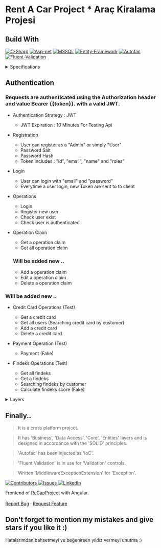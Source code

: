 # Rent A Car Project * Araç Kiralama Projesi

## Build With

<p><a href="https://docs.microsoft.com/en-us/dotnet/csharp/" rel="nofollow"><img src="https://camo.githubusercontent.com/dd433625a6e00049c26f08143705ff9e32d5da44f503f1be133664b11e37e34b/68747470733a2f2f696d672e736869656c64732e696f2f62616467652f432532332d3233393132303f7374796c653d666f722d7468652d6261646765266c6f676f3d632d7368617270266c6f676f436f6c6f723d7768697465" alt="C-Sharp" data-canonical-src="https://img.shields.io/badge/C%23-239120?style=for-the-badge&amp;logo=c-sharp&amp;logoColor=white" style="max-width:100%;"></a>
<a href="https://dotnet.microsoft.com/apps/aspnet" rel="nofollow"><img src="https://camo.githubusercontent.com/d2eedef86b5c7700ce36b271700d22a225ed80deb882f1bc627b0b1d3543dd3f/68747470733a2f2f696d672e736869656c64732e696f2f62616467652f4153502e4e45542d3543324439313f7374796c653d666f722d7468652d6261646765266c6f676f3d2e6e6574266c6f676f436f6c6f723d7768697465" alt="Asp-net" data-canonical-src="https://img.shields.io/badge/ASP.NET-5C2D91?style=for-the-badge&amp;logo=.net&amp;logoColor=white" style="max-width:100%;"></a>
<a href="https://www.microsoft.com/en-us/sql-server/sql-server-2019?rtc=2" rel="nofollow"><img src="https://camo.githubusercontent.com/4c4e18333e9f48e9f6f4190e08dee3957c75b531a2bb78e9bfe33cbdcf99cdd4/68747470733a2f2f696d672e736869656c64732e696f2f62616467652f4d5353514c2d3030343838303f7374796c653d666f722d7468652d6261646765266c6f676f3d6d6963726f736f66742d73716c2d736572766572266c6f676f436f6c6f723d7768697465" alt="MSSQL" data-canonical-src="https://img.shields.io/badge/MSSQL-004880?style=for-the-badge&amp;logo=microsoft-sql-server&amp;logoColor=white" style="max-width:100%;"></a>
<a href="https://docs.microsoft.com/en-us/ef/" rel="nofollow"><img src="https://camo.githubusercontent.com/1d5fe1015065a89592443eb419d5974655ffbe17c2d9a1e51c73bd0ad9a357ba/68747470733a2f2f696d672e736869656c64732e696f2f62616467652f456e746974792532304672616d65776f726b2d3030343838303f7374796c653d666f722d7468652d6261646765266c6f676f3d6e75676574266c6f676f436f6c6f723d7768697465" alt="Entity-Framework" data-canonical-src="https://img.shields.io/badge/Entity%20Framework-004880?style=for-the-badge&amp;logo=nuget&amp;logoColor=white" style="max-width:100%;"></a>
<a href="https://autofac.org/" rel="nofollow"><img src="https://camo.githubusercontent.com/660a4e0e53571f8f593a56df74573cb8f09777268a87305057363a9b38a3dd59/68747470733a2f2f696d672e736869656c64732e696f2f62616467652f4175746f6661632d3030343838303f7374796c653d666f722d7468652d6261646765266c6f676f3d6e75676574266c6f676f436f6c6f723d7768697465" alt="Autofac" data-canonical-src="https://img.shields.io/badge/Autofac-004880?style=for-the-badge&amp;logo=nuget&amp;logoColor=white" style="max-width:100%;"></a>
<a href="https://fluentvalidation.net/" rel="nofollow"><img src="https://camo.githubusercontent.com/6deba73d71845daec484b10b754dc0c648cdd13fb24480c38e52becf608f215f/68747470733a2f2f696d672e736869656c64732e696f2f62616467652f466c75656e7425323056616c69646174696f6e2d3030343838303f7374796c653d666f722d7468652d6261646765266c6f676f3d6e75676574266c6f676f436f6c6f723d7768697465" alt="Fluent-Validation" data-canonical-src="https://img.shields.io/badge/Fluent%20Validation-004880?style=for-the-badge&amp;logo=nuget&amp;logoColor=white" style="max-width:100%;"></a></p>


<details>
  ## <summary>Specifications</summary>
  
  + Car Operations
    + Get all cars
    + Get a single car (With filtering option)
    + Add a new car
    + Edit a car
    + Delete a car
  
   + Car Image Operations
    + Get a car image
    + Get all image
    + Add (Upload) a New Car Image
    + Edit a car image
    + Delete a car image
  
  + Brands Operations
    + Get all brands
    + Get a brand
    + Add a brand
    + Edit a brand
    + Delete a brand
  
  + Colors Operations
    + Get all colors
    + Get a color
    + Add a color
    + Edit a color
    + Delete a color
  
  + Car Image Operations
    + Get a car image
    + Get all image
    + Add (Upload) a New Car Image
    + Edit a car image
    + Delete a car image
  
  + Customer Operations
    + Get all customer
    + Get single customer

    ### Will be added new ..
    + Add a customer
    + Edit a customer
    + Delete a customer
  
  + Rental Operations
    + Get all rentals
    + Get single rental
    + Check car is rentable
    + Check findeks score sufficiency
          
    ### Will be added new ..
    + Add a rental
    + Edit a rental
    + Delete a rental
  
  + Users Operations
    + Get all users
    + Get a user
    + Get user detail by mail
      
    ### Will be added new ..
    + Update user detail
    + Add a user
    + Edit a user
    + Delete a user
    
</details>

## Authentication
### Requests are authenticated using the Authorization header and value Bearer {{token}}. with a valid JWT.

+ Authentication Strategy : JWT
  + JWT Expiration : 10 Minutes For Testing Api
  
+ Registration
  + User can register as a "Admin" or simply "User"
  + Password Salt
  + Password Hash
  + Token includes : "id", "email", "name" and "roles"
  
+ Login
  + User can login with "email" and "password"
  + Everytime a user login, new Token are sent to to client
  
+ Operations
  + Login
  + Register new user
  + Check user exist
  + Check user is authenticated

+ Operation Claim
  + Get a operation claim
  + Get all operation claim
  
  ### Will be added new ..
  + Add a operation claim
  + Edit a operation claim
  + Delete a operation claim

### Will be added new ..
+ Credit Card Operations (Test)
  + Get a credit card
  + Get all users (Searching credit card by customer)
  + Add a credit card
  + Delete a credit card

+ Payment Operation (Test)
  + Payment (Fake)

+ Findeks Operations (Test)
  + Get all findeks
  + Get a findeks
  + Searching findeks by customer
  + Calculate findeks score (Fake)

<details>
  ## <summary>Layers</summary>

## Business
 > Business Layer created to process or control the incoming information according to the required conditions.


## Core
 > Core layer containing various particles independent of the project.


## DataAccess
 > Data Access Layer created to perform database CRUD operations.


## Entities
 > Entities Layer created for database tables.
 
 
## WebAPI
 > Web API Layer that opens the business layer to the internet.

</details>

## Finally..

> It is a cross platform project.

> It has 'Business', 'Data Access', 'Core', 'Entities' layers and is designed in accordance with the 'SOLID' principles.

> 'Autofac' has been injected as 'IoC'.

> 'Fluent Validation' is in use for 'Validation' controls.

> Written 'MiddlewareExceptionExtension' for 'Exception'.



<p><a href="https://github.com/Muhammed-Kocak/recap-frontend/graphs/contributors"><img src="https://camo.githubusercontent.com/cdfc5f2c10e5cea0a9410ec0a43614e421c9e9446f5653dfa6b8516b82b92d71/68747470733a2f2f696d672e736869656c64732e696f2f6769746875622f636f6e7472696275746f72732f61686d65742d636574696e6b6179612f526543617050726f6a6563742d46726f6e74656e642e7376673f7374796c653d666f722d7468652d6261646765" alt="Contributors" data-canonical-src="https://img.shields.io/github/contributors/ahmet-cetinkaya/ReCapProject-Frontend.svg?style=for-the-badge" style="max-width:100%;">
</a>
<a href="https://github.com/Muhammed-Kocak/recap-frontend/issues"><img src="https://camo.githubusercontent.com/14cd91b0d5f73b43b214fee43148630293a892884762222e98246c6eb4b29217/68747470733a2f2f696d672e736869656c64732e696f2f6769746875622f6973737565732f61686d65742d636574696e6b6179612f526543617050726f6a6563742d46726f6e74656e642e7376673f7374796c653d666f722d7468652d6261646765" alt="Issues" data-canonical-src="https://img.shields.io/github/issues/ahmet-cetinkaya/ReCapProject-Frontend.svg?style=for-the-badge" style="max-width:100%;">
</a>
<a href="https://www.linkedin.com/in/muhammed-koçak-387960208/" rel="nofollow"><img src="https://camo.githubusercontent.com/a80d00f23720d0bc9f55481cfcd77ab79e141606829cf16ec43f8cacc7741e46/68747470733a2f2f696d672e736869656c64732e696f2f62616467652f4c696e6b6564496e2d3030373742353f7374796c653d666f722d7468652d6261646765266c6f676f3d6c696e6b6564696e266c6f676f436f6c6f723d7768697465" alt="LinkedIn" data-canonical-src="https://img.shields.io/badge/LinkedIn-0077B5?style=for-the-badge&amp;logo=linkedin&amp;logoColor=white" style="max-width:100%;">
</a></p>

<p align="start">
    Frontend of <a href="https://github.com/Muhammed-Kocak/ReCapProject-RentACar">ReCapProject</a> with Angular.
    <br>
    <br>
    <a href="https://github.com/Muhammed-Kocak/recap-frontend/issues">Report Bug</a>
    ·
    <a href="https://github.com/Muhammed-Kocak/recap-frontend/issues">Request Feature</a>
</p>





Don't forget to mention my mistakes and give stars if you like it :)
---------------------------
Hatalarımdan bahsetmeyi ve beğenirsen yıldız vermeyi unutma :)

